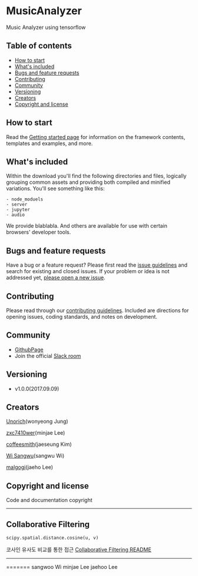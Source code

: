 # MusicAnalyzer
Music Analyzer using tensorflow

## Table of contents

- [How to start](#how-to-start)
- [What's included](#whats-included)
- [Bugs and feature requests](#bugs-and-feature-requests)
- [Contributing](#contributing)
- [Community](#community)
- [Versioning](#versioning)
- [Creators](#creators)
- [Copyright and license](#copyright-and-license)

## How to start

Read the [Getting started page](https://lyceum519.github.io/) for information on the framework contents, templates and examples, and more.

## What's included

Within the download you'll find the following directories and files, logically grouping common assets and providing both compiled and minified variations. You'll see something like this:

```
- node_moduels
- server
- jupyter
- audio
```

We provide blablabla. And others are available for use with certain browsers' developer tools.

## Bugs and feature requests

Have a bug or a feature request? Please first read the [issue guidelines](https://github.com/Lyceum519/MusicAnalyzer/~) and search for existing and closed issues. If your problem or idea is not addressed yet, [please open a new issue](https://github.com/Lyceum519/MusicAnalyzer/~).

## Contributing

Please read through our [contributing guidelines](https://github.com/Lyceum519/MusicAnalyzer/~CONTRIBUTING.md). Included are directions for opening issues, coding standards, and notes on development.

## Community

- [GithubPage]()
- Join the official [Slack room](https://lyceum519.slack.com)

## Versioning
- v1.0.0(2017.09.09)

## Creators
[Unorich](https://github.com/UnoRich)(wonyeong Jung)

[zxc7410wer](https://github.com/zxc7410wer)(minjae Lee)

[coffeesmith](https://github.com/coffeesmith)(jaeseung Kim)

[Wi Sangwu](https://github.com/yangpasok)(sangwu Wi)

[malgogi](https://github.com/malgogi)(jaeho Lee)


## Copyright and license

Code and documentation copyright

---
## Collaborative Filtering
```
scipy.spatial.distance.cosine(u, v)
```
코사인 유사도 비교를 통한 접근
[Collaborative Filtering README](https://github.com/Lyceum519/MusicAnalyzer/blob/exp/jupyter/README.md)

---
=======
sangwoo Wi
minjae Lee
jaehoo Lee

